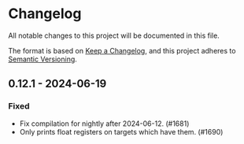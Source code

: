# Changelog

All notable changes to this project will be documented in this file.

The format is based on [Keep a Changelog](https://keepachangelog.com/en/1.0.0/),
and this project adheres to [Semantic Versioning](https://semver.org/spec/v2.0.0.html).

## 0.12.1 - 2024-06-19

### Fixed
- Fix compilation for nightly after 2024-06-12. (#1681)
- Only prints float registers on targets which have them. (#1690)

